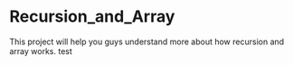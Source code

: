 # Recursion_and_Array
This project will help you guys understand more about how recursion and array works.
test
